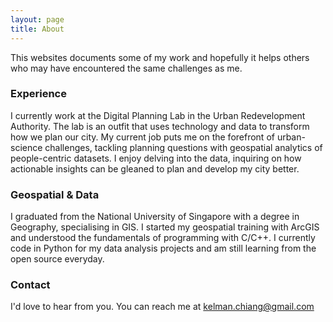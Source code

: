 ```yaml
---
layout: page
title: About
---
```


This websites documents some of my work and hopefully it helps others who may have encountered the same challenges as me.

### Experience
 I currently work at the Digital Planning Lab in the Urban Redevelopment Authority. The lab is an outfit that uses technology and data to transform how we plan our city. My current job puts me on the forefront of urban-science challenges, tackling planning questions with geospatial analytics of people-centric datasets. I enjoy delving into the data, inquiring on how actionable insights can be gleaned to plan and develop my city better.

### Geospatial & Data
I graduated from the National University of Singapore with a degree in Geography, specialising in GIS. I started my geospatial training with ArcGIS and understood the fundamentals of programming with C/C++. I currently code in Python for my data analysis projects and am still learning from the open source everyday.

### Contact
I'd love to hear from you. You can reach me at [kelman.chiang@gmail.com](mailto:kelman.chiang@gmail.com)